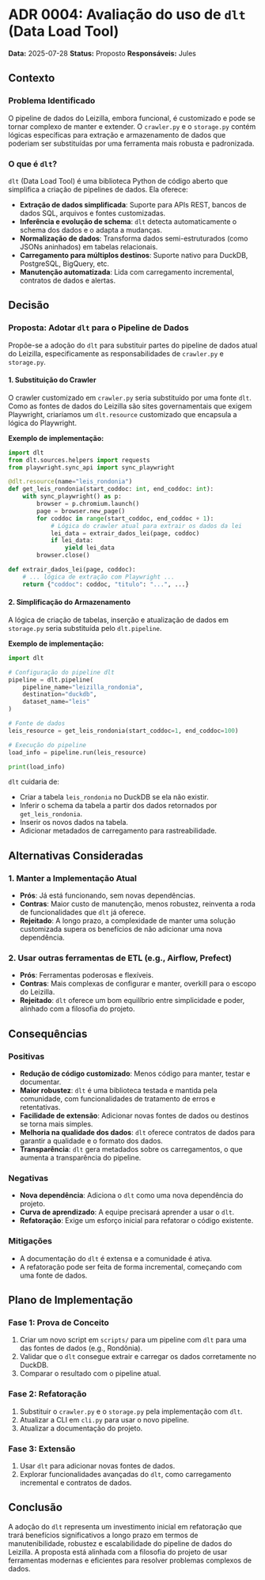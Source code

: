 # ADR 0004: Avaliação do uso de `dlt` (Data Load Tool)

**Data:** 2025-07-28
**Status:** Proposto
**Responsáveis:** Jules

## Contexto

### Problema Identificado

O pipeline de dados do Leizilla, embora funcional, é customizado e pode se tornar complexo de manter e extender. O `crawler.py` e o `storage.py` contém lógicas específicas para extração e armazenamento de dados que poderiam ser substituídas por uma ferramenta mais robusta e padronizada.

### O que é `dlt`?

`dlt` (Data Load Tool) é uma biblioteca Python de código aberto que simplifica a criação de pipelines de dados. Ela oferece:

*   **Extração de dados simplificada**: Suporte para APIs REST, bancos de dados SQL, arquivos e fontes customizadas.
*   **Inferência e evolução de schema**: `dlt` detecta automaticamente o schema dos dados e o adapta a mudanças.
*   **Normalização de dados**: Transforma dados semi-estruturados (como JSONs aninhados) em tabelas relacionais.
*   **Carregamento para múltiplos destinos**: Suporte nativo para DuckDB, PostgreSQL, BigQuery, etc.
*   **Manutenção automatizada**: Lida com carregamento incremental, contratos de dados e alertas.

## Decisão

### Proposta: Adotar `dlt` para o Pipeline de Dados

Propõe-se a adoção do `dlt` para substituir partes do pipeline de dados atual do Leizilla, especificamente as responsabilidades de `crawler.py` e `storage.py`.

#### 1. **Substituição do Crawler**

O crawler customizado em `crawler.py` seria substituído por uma fonte `dlt`. Como as fontes de dados do Leizilla são sites governamentais que exigem Playwright, criaríamos um `dlt.resource` customizado que encapsula a lógica do Playwright.

**Exemplo de implementação:**

```python
import dlt
from dlt.sources.helpers import requests
from playwright.sync_api import sync_playwright

@dlt.resource(name="leis_rondonia")
def get_leis_rondonia(start_coddoc: int, end_coddoc: int):
    with sync_playwright() as p:
        browser = p.chromium.launch()
        page = browser.new_page()
        for coddoc in range(start_coddoc, end_coddoc + 1):
            # Lógica do crawler atual para extrair os dados da lei
            lei_data = extrair_dados_lei(page, coddoc)
            if lei_data:
                yield lei_data
        browser.close()

def extrair_dados_lei(page, coddoc):
    # ... lógica de extração com Playwright ...
    return {"coddoc": coddoc, "titulo": "...", ...}

```

#### 2. **Simplificação do Armazenamento**

A lógica de criação de tabelas, inserção e atualização de dados em `storage.py` seria substituída pelo `dlt.pipeline`.

**Exemplo de implementação:**

```python
import dlt

# Configuração do pipeline dlt
pipeline = dlt.pipeline(
    pipeline_name="leizilla_rondonia",
    destination="duckdb",
    dataset_name="leis"
)

# Fonte de dados
leis_resource = get_leis_rondonia(start_coddoc=1, end_coddoc=100)

# Execução do pipeline
load_info = pipeline.run(leis_resource)

print(load_info)
```

`dlt` cuidaria de:

*   Criar a tabela `leis_rondonia` no DuckDB se ela não existir.
*   Inferir o schema da tabela a partir dos dados retornados por `get_leis_rondonia`.
*   Inserir os novos dados na tabela.
*   Adicionar metadados de carregamento para rastreabilidade.

## Alternativas Consideradas

### 1. **Manter a Implementação Atual**

*   **Prós**: Já está funcionando, sem novas dependências.
*   **Contras**: Maior custo de manutenção, menos robustez, reinventa a roda de funcionalidades que `dlt` já oferece.
*   **Rejeitado**: A longo prazo, a complexidade de manter uma solução customizada supera os benefícios de não adicionar uma nova dependência.

### 2. **Usar outras ferramentas de ETL (e.g., Airflow, Prefect)**

*   **Prós**: Ferramentas poderosas e flexíveis.
*   **Contras**: Mais complexas de configurar e manter, overkill para o escopo do Leizilla.
*   **Rejeitado**: `dlt` oferece um bom equilíbrio entre simplicidade e poder, alinhado com a filosofia do projeto.

## Consequências

### **Positivas**

*   **Redução de código customizado**: Menos código para manter, testar e documentar.
*   **Maior robustez**: `dlt` é uma biblioteca testada e mantida pela comunidade, com funcionalidades de tratamento de erros e retentativas.
*   **Facilidade de extensão**: Adicionar novas fontes de dados ou destinos se torna mais simples.
*   **Melhoria na qualidade dos dados**: `dlt` oferece contratos de dados para garantir a qualidade e o formato dos dados.
*   **Transparência**: `dlt` gera metadados sobre os carregamentos, o que aumenta a transparência do pipeline.

### **Negativas**

*   **Nova dependência**: Adiciona o `dlt` como uma nova dependência do projeto.
*   **Curva de aprendizado**: A equipe precisará aprender a usar o `dlt`.
*   **Refatoração**: Exige um esforço inicial para refatorar o código existente.

### **Mitigações**

*   A documentação do `dlt` é extensa e a comunidade é ativa.
*   A refatoração pode ser feita de forma incremental, começando com uma fonte de dados.

## Plano de Implementação

### **Fase 1: Prova de Conceito**

1.  Criar um novo script em `scripts/` para um pipeline com `dlt` para uma das fontes de dados (e.g., Rondônia).
2.  Validar que o `dlt` consegue extrair e carregar os dados corretamente no DuckDB.
3.  Comparar o resultado com o pipeline atual.

### **Fase 2: Refatoração**

1.  Substituir o `crawler.py` e o `storage.py` pela implementação com `dlt`.
2.  Atualizar a CLI em `cli.py` para usar o novo pipeline.
3.  Atualizar a documentação do projeto.

### **Fase 3: Extensão**

1.  Usar `dlt` para adicionar novas fontes de dados.
2.  Explorar funcionalidades avançadas do `dlt`, como carregamento incremental e contratos de dados.

## Conclusão

A adoção do `dlt` representa um investimento inicial em refatoração que trará benefícios significativos a longo prazo em termos de manutenibilidade, robustez e escalabilidade do pipeline de dados do Leizilla. A proposta está alinhada com a filosofia do projeto de usar ferramentas modernas e eficientes para resolver problemas complexos de dados.
